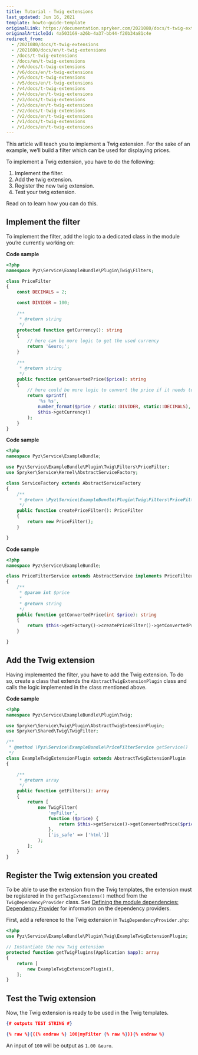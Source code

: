 ```yaml
---
title: Tutorial - Twig extensions
last_updated: Jun 16, 2021
template: howto-guide-template
originalLink: https://documentation.spryker.com/2021080/docs/t-twig-extensions
originalArticleId: 4a503169-a26b-4a37-bb44-f20b34a81c4e
redirect_from:
  - /2021080/docs/t-twig-extensions
  - /2021080/docs/en/t-twig-extensions
  - /docs/t-twig-extensions
  - /docs/en/t-twig-extensions
  - /v6/docs/t-twig-extensions
  - /v6/docs/en/t-twig-extensions
  - /v5/docs/t-twig-extensions
  - /v5/docs/en/t-twig-extensions
  - /v4/docs/t-twig-extensions
  - /v4/docs/en/t-twig-extensions
  - /v3/docs/t-twig-extensions
  - /v3/docs/en/t-twig-extensions
  - /v2/docs/t-twig-extensions
  - /v2/docs/en/t-twig-extensions
  - /v1/docs/t-twig-extensions
  - /v1/docs/en/t-twig-extensions
---
```


This article will teach you to implement a Twig extension. For the sake of an example, we’ll build a filter which can be used for displaying prices.

To implement a Twig extension, you have to do the following:

1. Implement the filter.
2. Add the twig extension.
3. Register the new twig extension.
4. Test your twig extension.

Read on to learn how you can do this.

## Implement the filter

To implement the filter, add the logic to a dedicated class in the module you’re currently working on:

**Code sample**

```php
<?php
namespace Pyz\Service\ExampleBundle\Plugin\Twig\Filters;

class PriceFilter
{
    const DECIMALS = 2;

    const DIVIDER = 100;

    /**
     * @return string
     */
    protected function getCurrency(): string
    {
        // here can be more logic to get the used currency
        return '&euro;';
    }

    /**
     * @return string
     */
    public function getConvertedPrice($price): string
    {
        // here could be more logic to convert the price if it needs to be displayed in a different currency
        return sprintf(
            '%s %s',
            number_format($price / static::DIVIDER, static::DECIMALS),
            $this->getCurrency()
        );
    }
}
```

**Code sample**

```php
<?php
namespace Pyz\Service\ExampleBundle;

use Pyz\Service\ExampleBundle\Plugin\Twig\Filters\PriceFilter;
use Spryker\Service\Kernel\AbstractServiceFactory;

class ServiceFactory extends AbstractServiceFactory
{
    /**
     * @return \Pyz\Service\ExampleBundle\Plugin\Twig\Filters\PriceFilter
     */
    public function createPriceFilter(): PriceFilter
    {
        return new PriceFilter();
    }

}
```

**Code sample**

```php
<?php
namespace Pyz\Service\ExampleBundle;

class PriceFilterService extends AbstractService implements PriceFilterServiceInterface
{
    /**
     * @param int $price
     *
     * @return string
     */
    public function getConvertedPrice(int $price): string
    {
        return $this->getFactory()->createPriceFilter()->getConvertedPrice($price);
    }

}
```

## Add the Twig extension

Having implemented the filter, you have to add the Twig extension. To do so, create a class that extends the `AbstractTwigExtensionPlugin` class and calls the logic implemented in the class mentioned above.

**Code sample**

```php
<?php
namespace Pyz\Service\ExampleBundle\Plugin\Twig;

use Spryker\Service\Twig\Plugin\AbstractTwigExtensionPlugin;
use Spryker\Shared\Twig\TwigFilter;

/**
 * @method \Pyz\Service\ExampleBundle\PriceFilterService getService()
 */
class ExampleTwigExtensionPlugin extends AbstractTwigExtensionPlugin
{

    /**
     * @return array
     */
    public function getFilters(): array
    {
        return [
            new TwigFilter(
                'myFilter',
                function ($price) {
                    return $this->getService()->getConvertedPrice($price);
                },
                ['is_safe' => ['html']]
            );
        ];
    }
}
```

## Register the Twig extension you created

To be able to use the extension from the Twig templates, the extension must be registered in the `getTwigExtensions()` method from the `TwigDependencyProvider` class. See [Defining the module dependencies: Dependency Provider](/docs/scos/dev/back-end-development/data-manipulation/data-interaction/defining-the-module-dependencies-dependency-provider.html) for information on the dependency providers.

First, add a reference to the Twig extension in `TwigDependencyProvider.php`:

```php
<?php
use Pyz\Service\ExampleBundle\Plugin\Twig\ExampleTwigExtensionPlugin;

// Instantiate the new Twig extension
protected function getTwigPlugins(Application $app): array
{
    return [
        new ExampleTwigExtensionPlugin(),
    ];
}
```

## Test the Twig extension

Now, the Twig extension is ready to be used in the Twig templates.

```json
{# outputs TEST STRING #}

{% raw %}{{{% endraw %} 100|myFilter {% raw %}}}{% endraw %}
```
An input of `100` will be output as `1.00 &euro`.
